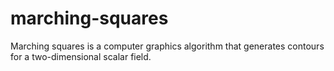 # marching-squares

Marching squares is a computer graphics algorithm that generates contours for a two-dimensional scalar field.

